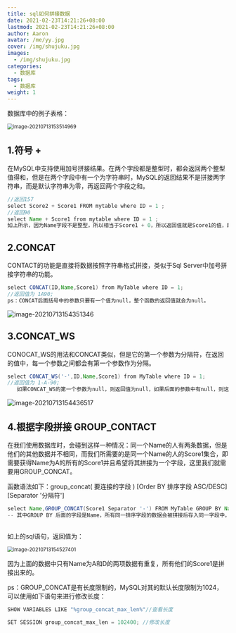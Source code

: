 ```yaml
---
title: sql如何拼接数据
date: 2021-02-23T14:21:26+08:00
lastmod: 2021-02-23T14:21:26+08:00
author: Aaron
avatar: /me/yy.jpg
cover: /img/shujuku.jpg
images:
  - /img/shujuku.jpg
categories:
  - 数据库
tags:
  - 数据库
weight: 1
---
```


数据库中的例子表格：

<img src="https://gitee.com/aaronlynn/picture/raw/master/img/image-20210713153514969.png" alt="image-20210713153514969" style="zoom: 80%;" /> 

##  1.符号 +

   在MySQL中支持使用加号拼接结果。在两个字段都是整型时，都会返回两个整型值得和，但是在两个字段中有一个为字符串时，MySQL的返回结果不是拼接两字符串，而是默认字符串为零，再返回两个字段之和。

~~~ java
//返回157
select Score2 + Score1 FROM mytable where ID = 1 ;
//返回90
select Name + Score1 from mytable where ID = 1 ;
如上所示，因为Name字段不是整型，所以相当于Score1 + 0，所以返回值就是Score1的值，即90；另外，如果相加的两个字段全都是字符串，则返回0。
~~~

##    2.CONCAT

   CONTACT的功能是直接将数据按照字符串格式拼接，类似于Sql Server中加号拼接字符串的功能。

~~~ java
select CONCAT(ID,Name,Score1) from MyTable where ID = 1;
//返回值为 1A90;
ps：CONCAT后面括号中的参数只要有一个值为null，整个函数的返回值就会为null。
~~~

![image-20210713154351346](https://gitee.com/aaronlynn/picture/raw/master/img/image-20210713154351346.png)   

## 3.CONCAT_WS

   CONOCAT_WS的用法和CONCAT类似，但是它的第一个参数为分隔符，在返回的值中，每一个参数之间都会有第一个参数作为分隔。

~~~ java
select CONCAT_WS('-',ID,Name,Score1) from MyTable where ID = 1;
//返回值为 1-A-90;
   如果CONCAT_WS的第一个参数为null，则返回值为null，如果后面的参数中有null，则这些参数会被忽略，只返回其他参数和分隔符组成的字符串。
~~~

![image-20210713154436517](https://gitee.com/aaronlynn/picture/raw/master/img/image-20210713154436517.png)   

##  4.根据字段拼接 GROUP_CONTACT


   在我们使用数据库时，会碰到这样一种情况：同一个Name的人有两条数据，但是他们的其他数据并不相同，而我们所需要的是同一个Name的人的Score1集合，即需要获得Name为A的所有的Score1并且希望将其拼接为一个字段，这里我们就需要用GROUP_CONCAT。

函数语法如下：group_concat( 要连接的字段 )  [Order BY 排序字段 ASC/DESC]   [Separator '分隔符'] 

~~~ java
select Name,GROUP_CONCAT(Score1 Separator '-') FROM MyTable GROUP BY Name;
-- 其中GROUP BY 后面的字段是Name，所有同一排序字段的数据会被拼接后存入同一字段中，并以相应的分隔符分分隔。
  
~~~

如上的sql语句，返回值为：

<img src="https://gitee.com/aaronlynn/picture/raw/master/img/image-20210713154527401.png" alt="image-20210713154527401" style="zoom: 80%;" /> 

   因为上面的数据中只有Name为A和D的两项数据有重复，所有他们的Score1是拼接出来的。

   ps：GROUP_CONCAT是有长度限制的，MySQL对其的默认长度限制为1024，可以使用如下语句来进行修改长度：

~~~ java
SHOW VARIABLES LIKE "%group_concat_max_len%"//查看长度

SET SESSION group_concat_max_len = 102400; //修改长度
~~~

